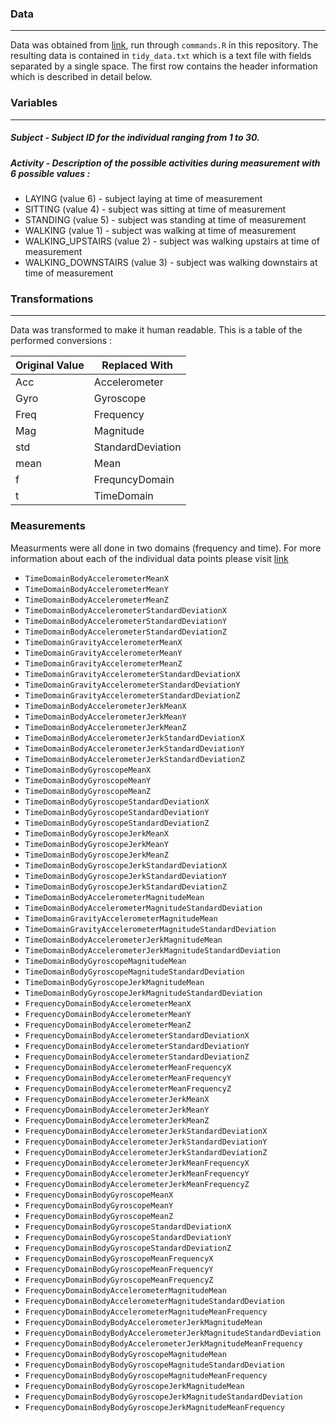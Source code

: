 ### Data
***
Data was obtained from [link](http://archive.ics.uci.edu/ml/datasets/Human+Activity+Recognition+Using+Smartphones), run through `commands.R` in this repository. The resulting data is contained in `tidy_data.txt` which is a text file with fields separated by a single space.  The first row contains the header information which is described in detail below.


### Variables
***
##### **Subject** - Subject ID for the individual ranging from 1 to 30.

##### **Activity** - Description of the possible activities during measurement with 6 possible values :
  * LAYING (value 6) - subject laying at time of measurement
  * SITTING (value 4) - subject was sitting at time of measurement
  * STANDING (value 5) - subject was standing at time of measurement
  * WALKING (value 1) - subject was walking at time of measurement
  * WALKING_UPSTAIRS (value 2) - subject was walking upstairs at time of measurement
  * WALKING_DOWNSTAIRS (value 3) - subject was walking downstairs at time of measurement



### Transformations
***
Data was transformed to make it human readable.  This is a table of the performed conversions :

Original Value    |    Replaced With
------------------|-----------------
Acc               |    Accelerometer
Gyro              |    Gyroscope
Freq              |    Frequency
Mag               |    Magnitude
std               |    StandardDeviation
mean              |    Mean
f                 |    FrequncyDomain
t                 |    TimeDomain


### Measurements
Measurments were all done in two domains (frequency and time).  For more information about each of the individual data points please visit [link](http://archive.ics.uci.edu/ml/datasets/Human+Activity+Recognition+Using+Smartphones)

* `TimeDomainBodyAccelerometerMeanX`
* `TimeDomainBodyAccelerometerMeanY`
* `TimeDomainBodyAccelerometerMeanZ`
* `TimeDomainBodyAccelerometerStandardDeviationX`
* `TimeDomainBodyAccelerometerStandardDeviationY`
* `TimeDomainBodyAccelerometerStandardDeviationZ`
* `TimeDomainGravityAccelerometerMeanX`
* `TimeDomainGravityAccelerometerMeanY`
* `TimeDomainGravityAccelerometerMeanZ`
* `TimeDomainGravityAccelerometerStandardDeviationX`
* `TimeDomainGravityAccelerometerStandardDeviationY`
* `TimeDomainGravityAccelerometerStandardDeviationZ`
* `TimeDomainBodyAccelerometerJerkMeanX`
* `TimeDomainBodyAccelerometerJerkMeanY`
* `TimeDomainBodyAccelerometerJerkMeanZ`
* `TimeDomainBodyAccelerometerJerkStandardDeviationX`
* `TimeDomainBodyAccelerometerJerkStandardDeviationY`
* `TimeDomainBodyAccelerometerJerkStandardDeviationZ`
* `TimeDomainBodyGyroscopeMeanX`
* `TimeDomainBodyGyroscopeMeanY`
* `TimeDomainBodyGyroscopeMeanZ`
* `TimeDomainBodyGyroscopeStandardDeviationX`
* `TimeDomainBodyGyroscopeStandardDeviationY`
* `TimeDomainBodyGyroscopeStandardDeviationZ`
* `TimeDomainBodyGyroscopeJerkMeanX`
* `TimeDomainBodyGyroscopeJerkMeanY`
* `TimeDomainBodyGyroscopeJerkMeanZ`
* `TimeDomainBodyGyroscopeJerkStandardDeviationX`
* `TimeDomainBodyGyroscopeJerkStandardDeviationY`
* `TimeDomainBodyGyroscopeJerkStandardDeviationZ`
* `TimeDomainBodyAccelerometerMagnitudeMean`
* `TimeDomainBodyAccelerometerMagnitudeStandardDeviation`
* `TimeDomainGravityAccelerometerMagnitudeMean`
* `TimeDomainGravityAccelerometerMagnitudeStandardDeviation`
* `TimeDomainBodyAccelerometerJerkMagnitudeMean`
* `TimeDomainBodyAccelerometerJerkMagnitudeStandardDeviation`
* `TimeDomainBodyGyroscopeMagnitudeMean`
* `TimeDomainBodyGyroscopeMagnitudeStandardDeviation`
* `TimeDomainBodyGyroscopeJerkMagnitudeMean`
* `TimeDomainBodyGyroscopeJerkMagnitudeStandardDeviation`
* `FrequencyDomainBodyAccelerometerMeanX`
* `FrequencyDomainBodyAccelerometerMeanY`
* `FrequencyDomainBodyAccelerometerMeanZ`
* `FrequencyDomainBodyAccelerometerStandardDeviationX`
* `FrequencyDomainBodyAccelerometerStandardDeviationY`
* `FrequencyDomainBodyAccelerometerStandardDeviationZ`
* `FrequencyDomainBodyAccelerometerMeanFrequencyX`
* `FrequencyDomainBodyAccelerometerMeanFrequencyY`
* `FrequencyDomainBodyAccelerometerMeanFrequencyZ`
* `FrequencyDomainBodyAccelerometerJerkMeanX`
* `FrequencyDomainBodyAccelerometerJerkMeanY`
* `FrequencyDomainBodyAccelerometerJerkMeanZ`
* `FrequencyDomainBodyAccelerometerJerkStandardDeviationX`
* `FrequencyDomainBodyAccelerometerJerkStandardDeviationY`
* `FrequencyDomainBodyAccelerometerJerkStandardDeviationZ`
* `FrequencyDomainBodyAccelerometerJerkMeanFrequencyX`
* `FrequencyDomainBodyAccelerometerJerkMeanFrequencyY`
* `FrequencyDomainBodyAccelerometerJerkMeanFrequencyZ`
* `FrequencyDomainBodyGyroscopeMeanX`
* `FrequencyDomainBodyGyroscopeMeanY`
* `FrequencyDomainBodyGyroscopeMeanZ`
* `FrequencyDomainBodyGyroscopeStandardDeviationX`
* `FrequencyDomainBodyGyroscopeStandardDeviationY`
* `FrequencyDomainBodyGyroscopeStandardDeviationZ`
* `FrequencyDomainBodyGyroscopeMeanFrequencyX`
* `FrequencyDomainBodyGyroscopeMeanFrequencyY`
* `FrequencyDomainBodyGyroscopeMeanFrequencyZ`
* `FrequencyDomainBodyAccelerometerMagnitudeMean`
* `FrequencyDomainBodyAccelerometerMagnitudeStandardDeviation`
* `FrequencyDomainBodyAccelerometerMagnitudeMeanFrequency`
* `FrequencyDomainBodyBodyAccelerometerJerkMagnitudeMean`
* `FrequencyDomainBodyBodyAccelerometerJerkMagnitudeStandardDeviation`
* `FrequencyDomainBodyBodyAccelerometerJerkMagnitudeMeanFrequency`
* `FrequencyDomainBodyBodyGyroscopeMagnitudeMean`
* `FrequencyDomainBodyBodyGyroscopeMagnitudeStandardDeviation`
* `FrequencyDomainBodyBodyGyroscopeMagnitudeMeanFrequency`
* `FrequencyDomainBodyBodyGyroscopeJerkMagnitudeMean`
* `FrequencyDomainBodyBodyGyroscopeJerkMagnitudeStandardDeviation`
* `FrequencyDomainBodyBodyGyroscopeJerkMagnitudeMeanFrequency`
